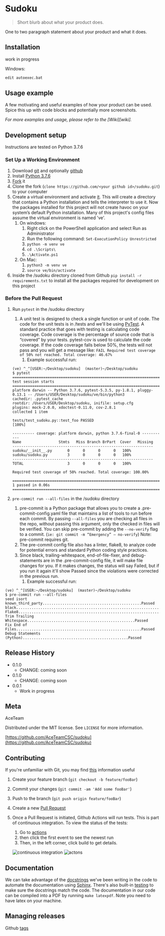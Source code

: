 # Sudoku
> Short blurb about what your product does.


One to two paragraph statement about your product and what it does.

## Installation

work in progress

Windows:

```sh
edit autoexec.bat
```

## Usage example

A few motivating and useful examples of how your product can be used. Spice this up with code blocks and potentially more screenshots.

_For more examples and usage, please refer to the [Wiki][wiki]._

## Development setup

Instructions are tested on Python 3.7.6

### Set Up a Working Environment
1. Download [git](https://git-scm.com/downloads) and optionally [github](https://desktop.github.com/)
2. Install [Python 3.7.6](https://www.python.org/downloads/release/python-376/)
3. [Fork](https://github.com/AceTeamCSC/sudoku/fork) it
4. Clone the fork (`clone https://github.com/<your github id>/sudoku.git`) to your computer
5. Create a virtual environment and activate [it](https://docs.python.org/3.7/library/venv.html#creating-virtual-environments).
This will create a directory that contains a Python installation and tells the interpreter to use it. Now the packages
installed for this project will not create havoc on your system’s default Python installation. Many of this project's
config files assume the virtual environment is named 've'.
    1. On windows:
        1. Right click on the PowerShell application and select Run as Administrator
        2. Run the following command: ```Set-ExecutionPolicy Unrestricted```
        3. ```python -m venv ve```
        4. ```cd .\Scripts\```
        5. `````.\Activate.ps1`````
    2. On Mac:
        1. ```python3 -m venv ve```
        2. ```source ve/bin/activate```
6. Inside the /sudoku directory cloned from Github
```pip install -r requirements.txt``` to install all the packages required for development on this project

### Before the Pull Request
1. Run ```pytest``` in the /sudoku directory
    1. A unit test is designed to check a single function or unit of code. The code for the unit tests
    is in /tests and we'll be using [PyTest](https://docs.pytest.org/en/latest/getting-started.html). A standard
    practice that goes with testing is calculating code coverage. Code coverage is the percentage of source code that is
    “covered” by your tests. pytest-cov is used to calculate the code coverage. If the code coverage falls below 50%,
    the tests will not pass and you will get a message like: ```FAIL Required test coverage of 50% not reached. Total
    coverage: 46.67%```
        1. Example successful run:
      ```
    (ve) ^_^[USER:~/Desktop/sudoku]  (master)~/Desktop/sudoku
    $ pytest
    =================================================================== test session starts ====================================================================
    platform darwin -- Python 3.7.6, pytest-5.3.5, py-1.8.1, pluggy-0.13.1 -- /Users/USER/Desktop/sudoku/ve/bin/python3
    cachedir: .pytest_cache
    rootdir: /Users/USER/Desktop/sudoku, inifile: setup.cfg
    plugins: mock-2.0.0, xdoctest-0.11.0, cov-2.8.1
    collected 1 item

    tests/test_sudoku.py::test_foo PASSED                                                                                                                [100%]

    ---------- coverage: platform darwin, python 3.7.6-final-0 -----------
    Name                 Stmts   Miss Branch BrPart  Cover   Missing
    ----------------------------------------------------------------
    sudoku/__init__.py       0      0      0      0   100%
    sudoku/sudoku.py         3      0      0      0   100%
    ----------------------------------------------------------------
    TOTAL                    3      0      0      0   100%

    Required test coverage of 50% reached. Total coverage: 100.00%

    ==================================================================== 1 passed in 0.06s =====================================================================
    ```

2. ```pre-commit run --all-files``` in the /sudoku directory
    1. pre-commit is a Python package that allows you to create a .pre-commit-config.yaml file that maintains a list of
    tools to run before each commit. By passing ```--all-files``` you are checking all files in the repo, without
    passing this  argument, only the checked in files will be verified. You can skip pre-commit by adding the
    ```--no-verify``` flag  to a commit.  (```ie: git commit -m “Emergency” — no-verify```) Note: pre-commit requires
    git.
    2. The pre-commit config file also has a linter, flake8, to analyze code for potential errors and standard Python
    coding style practices.
    3. Since black, trailing-whitespace, end-of-file-fixer, and debug-statements are in the .pre-commit-config file,
    it will make file changes for you. If it makes changes, the status will say Failed, but if you run it again it'll
    show Passed since the violations were corrected in the previous run.
        1. Example successful run:
```
(ve) ^_^[USER:~/Desktop/sudoku]  (master)~/Desktop/sudoku
$ pre-commit run --all-files
seed isort known_third_party.............................................Passed
black....................................................................Passed
Flake8...................................................................Passed
Trim Trailing Whitespace.................................................Passed
Fix End of Files.........................................................Passed
Debug Statements (Python)................................................Passed
```


## Release History

* 0.1.0
    * CHANGE: coming soon
* 0.1.0
    * CHANGE: coming soon
* 0.0.1
    * Work in progress

## Meta

AceTeam

Distributed under the MIT license. See ``LICENSE`` for more information.

[https://github.com/AceTeamCSC/sudoku](https://github.com/AceTeamCSC/sudoku)

## Contributing

If you're unfamiliar with Git, you may find [this](https://realpython.com/python-git-github-intro/) information useful

1. Create your feature branch (`git checkout -b feature/fooBar`)
2. Commit your changes (`git commit -am 'Add some fooBar'`)
3. Push to the branch (`git push origin feature/fooBar`)
4. Create a new [Pull Request](https://help.github.com/en/github/collaborating-with-issues-and-pull-requests/creating-a-pull-request)
6. Once a Pull Request is initiated, Github Actions will run tests. This is part of continuous integration. To view
the status of the tests:
    1. Go to [actions](https://github.com/AceTeamCSC/sudoku/actions)
    2. then click the first event to see the newest run
    3. Then, in the left corner, click build to get details.

    ![continuous integration](https://dan.yeaw.me/images/continuous-integration.svg)
    ![actons](https://github.com/AceTeamCSC/sudoku/tree/master/docs/actions.png)



## Documentation
We can take advantage of the [docstrings](https://www.python.org/dev/peps/pep-0257/) we've been writing in the code to
automate the documentation using [Sphinx](https://www.sphinx-doc.org/en/1.5/tutorial.html#running-the-build).
There's also built-in [testing](https://docs.python.org/3.7/library/doctest.html) to make sure the docstrings match the
code. The documentation in our code can be compiled into a PDF by running ```make latexpdf```. Note you need to have latex on
your machine.
## Managing releases
Github [tags](https://help.github.com/en/github/administering-a-repository/managing-releases-in-a-repository)

